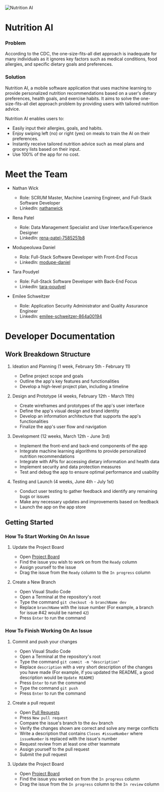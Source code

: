 ![Nutrition AI](https://user-images.githubusercontent.com/27981761/216168931-11b54b67-64ac-4e38-abf0-b1eef33d4161.png)
# Nutrition AI
### Problem
According to the CDC, the one-size-fits-all diet approach is inadequate for many individuals as it ignores key factors such as medical conditions, food allergies, and specific dietary goals and preferences.
### Solution
Nutrition AI, a mobile software application that uses machine learning to provide personalized nutrition recommendations based on a user's dietary preferences, health goals, and exercise habits. It aims to solve the one-size-fits-all diet approach problem by providing users with tailored nutrition advice.

Nutrition AI enables users to:
* Easily input their allergies, goals, and habits.
* Enjoy swiping left (no) or right (yes) on meals to train the AI on their preferences.
* Instantly receive tailored nutrition advice such as meal plans and grocery lists based on their input.
* Use 100% of the app for no cost.
# Meet the Team
* Nathan Wick
    * Role: SCRUM Master, Machine Learning Engineer, and Full-Stack Software Developer
    * LinkedIn: [nathanwick](https://www.linkedin.com/in/nathanwick/)

* Rena Patel
    * Role: Data Management Specialist and User Interface/Experience Designer
    * LinkedIn: [rena-patel-7585251b8](https://www.linkedin.com/in/rena-patel-7585251b8/)

* Modupeoluwa Daniel
    * Rola: Full-Stack Software Developer with Front-End Focus
    * LinkedIn: [modupe-daniel](https://www.linkedin.com/in/modupe-daniel/)

* Tara Poudyel
    * Role: Full-Stack Software Developer with Back-End Focus
    * LinkedIn: [tara-poudyel](https://www.linkedin.com/in/tara-poudyel/)

* Emilee Schweitzer
    * Role: Application Security Administrator and Quality Assurance Engineer
    * LinkedIn: [emilee-schweitzer-864a00194](https://www.linkedin.com/in/emilee-schweitzer-864a00194/)
# Developer Documentation
## Work Breakdown Structure
1. Ideation and Planning (1 week, February 5th - February 11)
    * Define project scope and goals
    * Outline the app's key features and functionalities
    * Develop a high-level project plan, including a timeline

2. Design and Prototype (4 weeks, February 12th - March 11th)
    * Create wireframes and prototypes of the app's user interface
    * Define the app's visual design and brand identity
    * Develop an information architecture that supports the app's functionalities
    * Finalize the app's user flow and navigation

3. Development (12 weeks, March 12th - June 3rd)
    * Implement the front-end and back-end components of the app
    * Integrate machine learning algorithms to provide personalized nutrition recommendations
    * Integrate with APIs for accessing dietary information and health data
    * Implement security and data protection measures
    * Test and debug the app to ensure optimal performance and usability

4. Testing and Launch (4 weeks, June 4th - July 1st)
    * Conduct user testing to gather feedback and identify any remaining bugs or issues
    * Make any necessary updates and improvements based on feedback
    * Launch the app on the app store
## Getting Started
### How To Start Working On An Issue
1. Update the Project Board
    * Open [Project Board](https://github.com/users/nathan-wick/projects/3/views/1)
    * Find the issue you wish to work on from the `Ready` column
    * Assign yourself to the issue
    * Drag the issue from the `Ready` column to the `In progress` column

2. Create a New Branch
    * Open Visual Studio Code
    * Open a Terminal at the repository's root
    * Type the command `git checkout -b branchName dev`
    * Replace `branchName` with the issue number (For example, a branch for issue #42 would be named `42`)
    * Press `Enter` to run the command
### How To Finish Working On An Issue
1. Commit and push your changes
    * Open Visual Studio Code
    * Open a Terminal at the repository's root
    * Type the command `git commit -m "description"`
    * Replace `description` with a very short description of the changes you have made (For example, if you updated the README, a good description would be `Update README`)
    * Press `Enter` to run the command
    * Type the command `git push`
    * Press `Enter` to run the command

2. Create a pull request
    * Open [Pull Requests](https://github.com/nathan-wick/nutrition-ai/pulls)
    * Press `New pull request`
    * Compare the issue's branch to the `dev` branch
    * Verify the changes shown are correct and solve any merge conflicts
    * Write a description that contains `Closes #issueNumber` where `issueNumber` is replaced with the issue's number
    * Request review from at least one other teammate
    * Assign yourself to the pull request
    * Submit the pull request

3. Update the Project Board
    * Open [Project Board](https://github.com/users/nathan-wick/projects/3/views/1)
    * Find the issue you worked on from the `In progress` column
    * Drag the issue from the `In progress` column to the `In review` column
